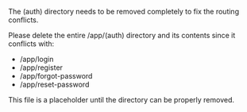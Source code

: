 The (auth) directory needs to be removed completely to fix the routing conflicts.

Please delete the entire /app/(auth) directory and its contents since it conflicts with:
- /app/login
- /app/register
- /app/forgot-password
- /app/reset-password

This file is a placeholder until the directory can be properly removed.
